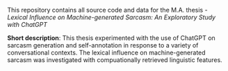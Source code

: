 This repository contains all source code and data for the M.A. thesis - _Lexical Influence on Machine-generated Sarcasm: An Exploratory Study with ChatGPT_

__Short description__:
This thesis experimented with the use of ChatGPT on sarcasm generation and self-annotation in response to a variety of conversational contexts. The lexical influence on machine-generated sarcasm was investigated with compuationally retrieved linguistic features.
